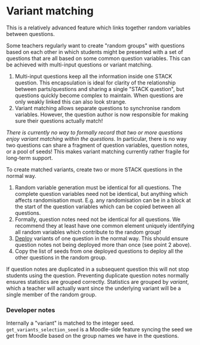 # Variant matching

This is a relatively advanced feature which links together random variables between questions.

Some teachers regularly want to create "random groups" with questions based on each other in which students might be presented with a set of questions that are all based on some common question variables.  This can be achieved with multi-input questions or variant matching.

1. Multi-input questions keep all the information inside one STACK question.  This encapsulation is ideal for clarity of the relationship between parts/questions and sharing a single "STACK question", but questions quickly become complex to maintain.  When questions are only weakly linked this can also look strange.
2. Variant matching allows separate questions to synchronise random variables.  However, the question author is now responsible for making sure their questions actually match!

_There is currently no way to formally record that two or more questions enjoy variant matching within the questions._  In particular, there is no way two questions can share a fragment of question variables, question notes, or a pool of seeds!  This makes variant matching currently rather fragile for long-term support.

To create matched variants, create two or more STACK questions in the normal way.

1. Random variable generation must be identical for all questions.  The complete question variables need not be identical, but anything which affects randomisation must.  E.g. any randomisation can be in a block at the start of the question variables which can be copied between all questions.
2. Formally, question notes need not be identical for all questions.  We recommend they at least have one common element uniquely identifying all random variables which contribute to the random group!
3. [Deploy](Deploying.md) variants of one question in the normal way.  This should ensure question notes not being deployed more than once (see point 2 above). 
4. Copy the list of seeds from one deployed questions to deploy all the other questions in the random group.

If question notes are duplicated in a subsequent question this will not stop students using the question.
Preventing duplicate question notes normally ensures statistics are grouped correctly.  Statistics are grouped by _variant_, which a teacher will actually want since the underlying variant will be a single member of the random group.

### Developer notes

Internally a "variant" is matched to the integer seed.  `get_variants_selection_seed` is a Moodle-side feature syncing the seed we get from Moodle based on the group names we have in the questions.